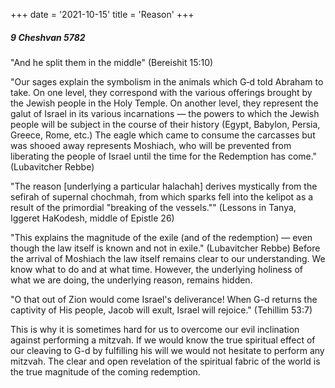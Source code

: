 +++
date = '2021-10-15'
title = 'Reason'
+++

##### 9 Cheshvan 5782

"And he split them in the middle" (Bereishit 15:10)

"Our sages explain the symbolism in the animals which G‑d told Abraham to take. On one level, they correspond with the various offerings brought by the Jewish people in the Holy Temple. On another level, they represent the galut of Israel in its various incarnations — the powers to which the Jewish people will be subject in the course of their history (Egypt, Babylon, Persia, Greece, Rome, etc.) The eagle which came to consume the carcasses but was shooed away represents Moshiach, who will be prevented from liberating the people of Israel until the time for the Redemption has come." (Lubavitcher Rebbe)

"The reason [underlying a particular halachah] derives mystically from the sefirah of supernal chochmah, from which sparks fell into the kelipot as a result of the primordial "breaking of the vessels."" (Lessons in Tanya, Iggeret HaKodesh, middle of Epistle 26)

"This explains the magnitude of the exile (and of the redemption) — even though the law itself is known and not in exile." (Lubavitcher Rebbe) Before the arrival of Moshiach the law itself remains clear to our understanding. We know what to do and at what time. However, the underlying holiness of what we are doing, the underlying reason, remains hidden.

"O that out of Zion would come Israel's deliverance! When G-d returns the captivity of His people, Jacob will exult, Israel will rejoice." (Tehillim 53:7)

This is why it is sometimes hard for us to overcome our evil inclination against performing a mitzvah. If we would know the true spiritual effect of our cleaving to G-d by fulfilling his will we would not hesitate to perform any mitzvah. The clear and open revelation of the spiritual fabric of the world is the true magnitude of the coming redemption.
